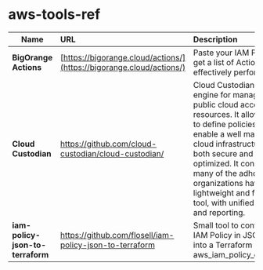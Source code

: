 # aws-tools-ref


| Name | URL | Description |
| ---------- | :---------- | :---------- |
| **BigOrange Actions** | [https://bigorange.cloud/actions/](https://bigorange.cloud/actions/) | Paste your IAM Policy and get a list of Actions it can effectively perform | |
| **Cloud Custodian** | https://github.com/cloud-custodian/cloud-custodian/ | Cloud Custodian is a rules engine for managing public cloud accounts and resources. It allows users to define policies to enable a well managed cloud infrastructure, that's both secure and cost optimized. It consolidates many of the adhoc scripts organizations have into a lightweight and flexible tool, with unified metrics and reporting. | |
| **iam-policy-json-to-terraform** | https://github.com/flosell/iam-policy-json-to-terraform | Small tool to convert an IAM Policy in JSON format into a Terraform aws_iam_policy_document | |
